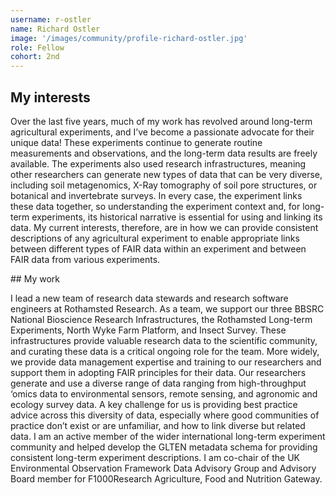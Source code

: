 ```yaml
---
username: r-ostler
name: Richard Ostler
image: '/images/community/profile-richard-ostler.jpg'
role: Fellow
cohort: 2nd
---
```


## My interests

Over the last five years, much of my work has revolved around long-term agricultural experiments, and I’ve become a passionate advocate for their unique data! These experiments continue to generate routine measurements and observations, and the long-term data results are freely available. The experiments also used research infrastructures, meaning other researchers can generate new types of data that can be very diverse, including soil metagenomics, X-Ray tomography of soil pore structures, or botanical and invertebrate surveys. In every case, the experiment links these data together, so understanding the experiment context and, for long-term experiments, its historical narrative is essential for using and linking its data. My current interests, therefore, are in how we can provide consistent descriptions of any agricultural experiment to enable appropriate links between different types of FAIR data within an experiment and between FAIR data from various experiments.  

## My work

I lead a new team of research data stewards and research software engineers at Rothamsted Research. As a team, we support our three BBSRC National Bioscience Research Infrastructures, the Rothamsted Long-term Experiments, North Wyke Farm Platform, and Insect Survey. These infrastructures provide valuable research data to the scientific community, and curating these data is a critical ongoing role for the team. More widely, we provide data management expertise and training to our researchers and support them in adopting FAIR principles for their data. Our researchers generate and use a diverse range of data ranging from high-throughput ‘omics data to environmental sensors, remote sensing, and agronomic and ecology survey data. A key challenge for us is providing best practice advice across this diversity of data, especially where good communities of practice don’t exist or are unfamiliar, and how to link diverse but related data. I am an active member of the wider international long-term experiment community and helped develop the GLTEN metadata schema for providing consistent long-term experiment descriptions. I am co-chair of the UK Environmental Observation Framework Data Advisory Group and Advisory Board member for F1000Research Agriculture, Food and Nutrition Gateway.